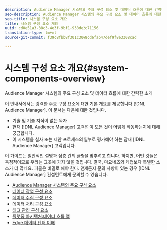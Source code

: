 ```yaml
---
description: Audience Manager 시스템의 주요 구성 요소 및 데이터 흐름에 대한 간략한 소개
seo-description: Audience Manager 시스템의 주요 구성 요소 및 데이터 흐름에 대한 간략한 소개
seo-title: 시스템 구성 요소 개요
title: 시스템 구성 요소 개요
uuid: cd0e51a3-38c3-4e3f-9bf1-938de2c71156
translation-type: tm+mt
source-git-commit: f39c8fbb8f301c3068cd6fab47def9f8e3308cad

---
```



# 시스템 구성 요소 개요{#system-components-overview}

Audience Manager 시스템의 주요 구성 요소 및 데이터 흐름에 대한 간략한 소개

<!-- 

c_compintro.xml

 -->

이 안내서에서는 강력한 주요 구성 요소에 대한 기본 개요를 제공합니다 [!DNL Audience Manager]. 이 문서는 다음에 대한 것입니다.

* 기술 및 기술 지식이 없는 독자
* 현재 [!DNL Audience Manager] 고객은 이 모든 것이 어떻게 작동하는지에 대해 궁금합니다.
* 이 시스템을 실사 또는 제안 프로세스의 일부로 평가해야 하는 잠재 [!DNL Audience Manager] 고객입니다.

이 가이드는 일반적인 설명과 심층 간의 균형을 맞추려고 합니다. 하지만, 어떤 것들은 독점적이므로 우리는 그곳에 가지 않을 것입니다. 결국, 마요네즈와 케첩보다 특별한 소스가 더 많네요. 피클은 비밀로 해야 한다. 언제든지 문의 사항이 있는 경우 [!DNL Audience Manager] 컨설턴트에게 문의할 수 있습니다.

* [Audience Manager 시스템의 주요 구성 요소](/help/using/reference/system-components/components-stack.md)
* [데이터 작업 구성 요소](/help/using/reference/system-components/components-data-action.md)
* [데이터 수집 구성 요소](/help/using/reference/system-components/components-data-collection.md)
* [데이터 처리 구성 요소](/help/using/reference/system-components/components-data-processing.md)
* [태그 관리 구성 요소](/help/using/reference/system-components/components-tag-management.md)
* [플랫폼 아키텍처:데이터 흐름 맵](/help/using/reference/system-components/components-platform-architecture.md)
* [Edge 데이터 센터 이해](/help/using/reference/system-components/components-edge.md)

